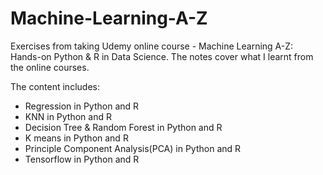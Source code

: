 # Machine-Learning-A-Z
Exercises from taking Udemy online course - Machine Learning A-Z: Hands-on Python & R in Data Science. The notes cover what I learnt from the online courses.

The content includes:
* Regression in Python and R
* KNN in Python and R
* Decision Tree & Random Forest in Python and R
* K means in Python and R
* Principle Component Analysis(PCA) in Python and R
* Tensorflow in Python and R

